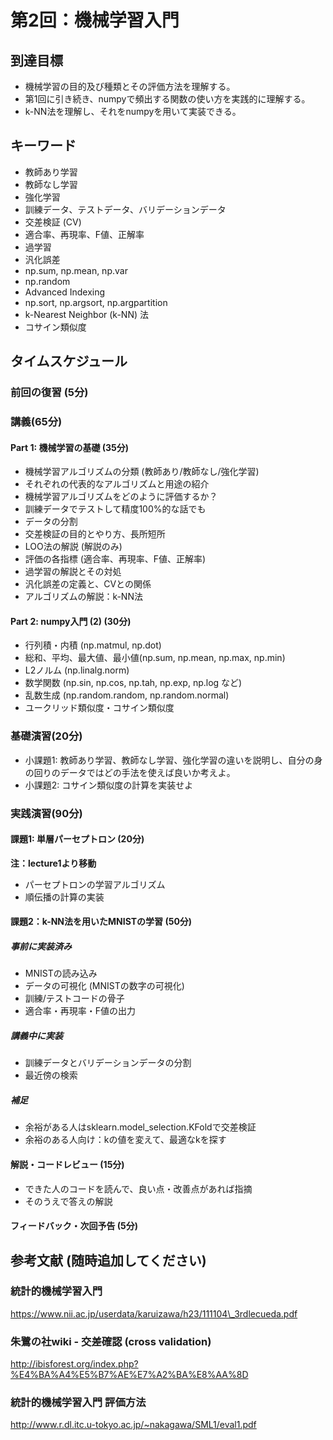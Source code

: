 # 第2回：機械学習入門

## 到達目標
* 機械学習の目的及び種類とその評価方法を理解する。
* 第1回に引き続き、numpyで頻出する関数の使い方を実践的に理解する。
* k-NN法を理解し、それをnumpyを用いて実装できる。

## キーワード
* 教師あり学習
* 教師なし学習
* 強化学習
* 訓練データ、テストデータ、バリデーションデータ
* 交差検証 (CV)
* 適合率、再現率、F値、正解率
* 過学習
* 汎化誤差
* np.sum, np.mean, np.var
* np.random
* Advanced Indexing
* np.sort, np.argsort, np.argpartition
* k-Nearest Neighbor (k-NN) 法
* コサイン類似度

## タイムスケジュール
### 前回の復習 (5分)
### 講義(65分)
#### Part 1: 機械学習の基礎 (35分)
* 機械学習アルゴリズムの分類 (教師あり/教師なし/強化学習)
* それぞれの代表的なアルゴリズムと用途の紹介
* 機械学習アルゴリズムをどのように評価するか？
* 訓練データでテストして精度100%的な話でも
* データの分割
* 交差検証の目的とやり方、長所短所
* LOO法の解説 (解説のみ)
* 評価の各指標 (適合率、再現率、F値、正解率)
* 過学習の解説とその対処
* 汎化誤差の定義と、CVとの関係
* アルゴリズムの解説：k-NN法
#### Part 2: numpy入門 (2) (30分)
* 行列積・内積 (np.matmul, np.dot)
* 総和、平均、最大値、最小値(np.sum, np.mean, np.max, np.min)
* L2ノルム (np.linalg.norm)
* 数学関数 (np.sin, np.cos, np.tah, np.exp, np.log など)
* 乱数生成 (np.random.random, np.random.normal)
* ユークリッド類似度・コサイン類似度

### 基礎演習(20分)
* 小課題1: 教師あり学習、教師なし学習、強化学習の違いを説明し、自分の身の回りのデータではどの手法を使えば良いか考えよ。
* 小課題2: コサイン類似度の計算を実装せよ

### 実践演習(90分)
#### 課題1: 単層パーセプトロン (20分)
**注：lecture1より移動**
* パーセプトロンの学習アルゴリズム
* 順伝播の計算の実装

#### 課題2：k-NN法を用いたMNISTの学習 (50分)
##### 事前に実装済み
* MNISTの読み込み
* データの可視化 (MNISTの数字の可視化)
* 訓練/テストコードの骨子
* 適合率・再現率・F値の出力

##### 講義中に実装
* 訓練データとバリデーションデータの分割
* 最近傍の検索

##### 補足
* 余裕がある人はsklearn.model\_selection.KFoldで交差検証
* 余裕のある人向け：kの値を変えて、最適なkを探す

#### 解説・コードレビュー (15分)
* できた人のコードを読んで、良い点・改善点があれば指摘
* そのうえで答えの解説

#### フィードバック・次回予告 (5分)

## 参考文献 (随時追加してください)
### 統計的機械学習入門
https://www.nii.ac.jp/userdata/karuizawa/h23/111104\_3rdlecueda.pdf

### 朱鷺の社wiki - 交差確認 (cross validation)
http://ibisforest.org/index.php?%E4%BA%A4%E5%B7%AE%E7%A2%BA%E8%AA%8D

### 統計的機械学習入門 評価方法
http://www.r.dl.itc.u-tokyo.ac.jp/~nakagawa/SML1/eval1.pdf
